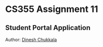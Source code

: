 # CS355 Assignment 11

## Student Portal Application

Author: [Dinesh Chukkala](https://www.github.com/HumanChwan)
